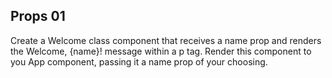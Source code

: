 ## Props 01

Create a Welcome class component that receives a name prop and renders the Welcome, {name}! message within a p tag. Render this component to you App component, passing it a name prop of your choosing.